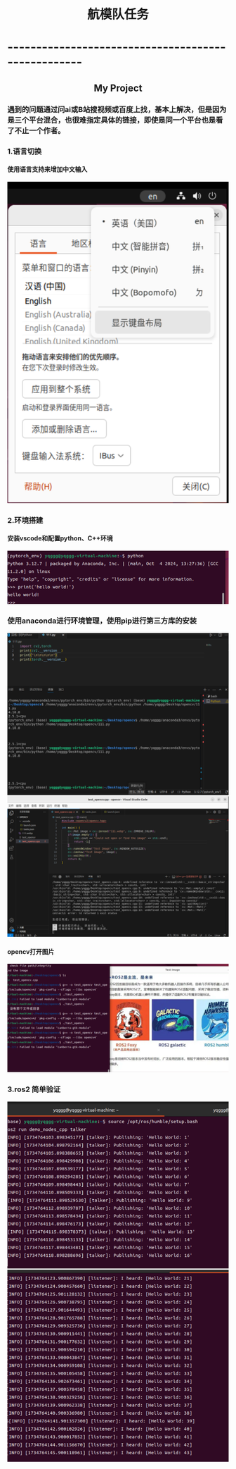 # <center>航模队任务<center>
# ---------------------------------------------------
## <center>My Project
### 遇到的问题通过问ai或B站搜视频或百度上找，基本上解决，但是因为是三个平台混合，也很难指定具体的链接，即使是同一个平台也是看了不止一个作者。

### 1.语言切换
<h4>使用语言支持来增加中文输入</h4>

![Logo](/image/language.png "language")

### 2.环境搭建
<h4>安装vscode和配置python、C++环境</h4>

![Logo](/image/python.png "python")
<h3>使用anaconda进行环境管理，使用pip进行第三方库的安装</h3>

![Logo](/image/cv2_torch.png "cv2_torch")
![Logo](/image/c++.png "C++")

<h4>opencv打开图片</h4>

![Logo](/image/opencv.png "opencv")

### 3.ros2 简单验证 
![Logo](/image/talker.png "talk")
![logo](/image/listener.png "listen")
